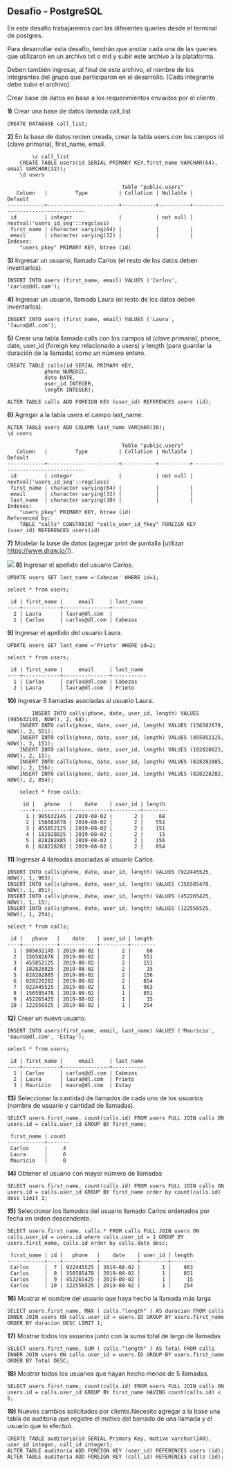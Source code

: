## Desafío - PostgreSQL

En este desafío trabajaremos con las diferentes queries desde el terminal de postgres.

Para desarrollar esta desafío, tendrán que anotar cada una de las queries que utilizaron en un archivo txt o md y subir este archivo a la plataforma.

Deben también ingresar, al final de este archivo, el nombre de los integrantes del grupo que participaron en el desarrollo. (Cada integrante debe subir el archivo).

Crear base de datos en base a los requerimientos enviados por el cliente.

**1)** Crear una base de datos llamada call_list

	CREATE DATABASE call_list;

**2)** En la base de datos recien creada, crear la tabla users con los campos id (clave primaria), first_name, email.
	

	        \c call_list
    	CREATE TABLE users(id SERIAL PRIMARY KEY,first_name VARCHAR(64), email VARCHAR(32));
    	\d users
    
                                         Table "public.users"
       Column   |         Type          | Collation | Nullable |              Default              
    ------------+-----------------------+-----------+----------+-----------------------------------
     id         | integer               |           | not null | nextval('users_id_seq'::regclass)
     first_name | character varying(64) |           |          | 
     email      | character varying(32) |           |          | 
    Indexes:
        "users_pkey" PRIMARY KEY, btree (id)

**3)** Ingresar un usuario, llamado Carlos (el resto de los datos deben inventarlos).

	INSERT INTO users (first_name, email) VALUES ('Carlos', 'carlos@dl.com');

**4)** Ingresar un usuario, llamada Laura (el resto de los datos deben inventarlos).

	INSERT INTO users (first_name, email) VALUES ('Laura', 'laura@dl.com');

**5)** Crear una tabla llamada calls con los campos id (clave primaria), phone, date, user_id (foreign key relacionado a users) y length (para guardar la duración de la llamada) como un número entero.

	CREATE TABLE calls(id SERIAL PRIMARY KEY, 
				phone NUMERIC, 
				date DATE, 
				user_id INTEGER, 
				length INTEGER);

	ALTER TABLE calls ADD FOREIGN KEY (user_id) REFERENCES users (id);
				

**6)** Agregar a la tabla users el campo last_name.

 	

    ALTER TABLE users ADD COLUMN last_name VARCHAR(30);
    \d users
    
                                         Table "public.users"
       Column   |         Type          | Collation | Nullable |              Default              
    ------------+-----------------------+-----------+----------+-----------------------------------
     id         | integer               |           | not null | nextval('users_id_seq'::regclass)
     first_name | character varying(64) |           |          | 
     email      | character varying(32) |           |          | 
     last_name  | character varying(30) |           |          | 
    Indexes:
        "users_pkey" PRIMARY KEY, btree (id)
    Referenced by:
        TABLE "calls" CONSTRAINT "calls_user_id_fkey" FOREIGN KEY (user_id) REFERENCES users(id)

**7)** Modelar la base de datos (agregar print de pantalla [utilizar https://www.draw.io/]).

![](BD_call_list.png)
**8)** Ingresar el apellido del usuario Carlos.

	UPDATE users SET last_name ='Cabezas' WHERE id=1;

	select * from users;

	 id | first_name |     email     | last_name 
	----+------------+---------------+-----------
	  2 | Laura      | laura@dl.com  | 
	  1 | Carlos     | carlos@dl.com | Cabezas



**9)** Ingresar el apellido del usuario Laura.

	UPDATE users SET last_name ='Prieto' WHERE id=2;

	select * from users;

	 id | first_name |     email     | last_name 
	----+------------+---------------+-----------
	  1 | Carlos     | carlos@dl.com | Cabezas
	  2 | Laura      | laura@dl.com  | Prieto



**10)** Ingresar 6 llamadas asociadas al usuario Laura.
	

            INSERT INTO calls(phone, date, user_id, length) VALUES (985632145, NOW(), 2, 68);
    	INSERT INTO calls(phone, date, user_id, length) VALUES (156582678, NOW(), 2, 551);
    	INSERT INTO calls(phone, date, user_id, length) VALUES (455852125, NOW(), 2, 151);
    	INSERT INTO calls(phone, date, user_id, length) VALUES (182828825, NOW(), 2, 15);
    	INSERT INTO calls(phone, date, user_id, length) VALUES (828282885, NOW(), 2, 156);
    	INSERT INTO calls(phone, date, user_id, length) VALUES (828228282, NOW(), 2, 854);
    
    	select * from calls;
    
    	 id |   phone   |    date    | user_id | length 
    	----+-----------+------------+---------+--------
    	  1 | 985632145 | 2019-08-02 |       2 |     68
    	  2 | 156582678 | 2019-08-02 |       2 |    551
    	  3 | 455852125 | 2019-08-02 |       2 |    151
    	  4 | 182828825 | 2019-08-02 |       2 |     15
    	  5 | 828282885 | 2019-08-02 |       2 |    156
    	  6 | 828228282 | 2019-08-02 |       2 |    854
    	

**11)** Ingresar 4 llamadas asociadas al usuario Carlos.

	INSERT INTO calls(phone, date, user_id, length) VALUES (922445525, NOW(), 1, 963);
	INSERT INTO calls(phone, date, user_id, length) VALUES (156585478, NOW(), 1, 851);
	INSERT INTO calls(phone, date, user_id, length) VALUES (452265425, NOW(), 1, 15);
	INSERT INTO calls(phone, date, user_id, length) VALUES (122556525, NOW(), 1, 254);

	select * from calls;

	 id |   phone   |    date    | user_id | length 
	----+-----------+------------+---------+--------
	  1 | 985632145 | 2019-08-02 |       2 |     68
	  2 | 156582678 | 2019-08-02 |       2 |    551
	  3 | 455852125 | 2019-08-02 |       2 |    151
	  4 | 182828825 | 2019-08-02 |       2 |     15
	  5 | 828282885 | 2019-08-02 |       2 |    156
	  6 | 828228282 | 2019-08-02 |       2 |    854
	  7 | 922445525 | 2019-08-02 |       1 |    963
	  8 | 156585478 | 2019-08-02 |       1 |    851
	  9 | 452265425 | 2019-08-02 |       1 |     15
	 10 | 122556525 | 2019-08-02 |       1 |    254


**12)** Crear un nuevo usuario.

	INSERT INTO users(first_name, email, last_name) VALUES ('Mauricio', 'mauro@dl.com', 'Estay');
	
	select * from users;

	 id | first_name |     email     | last_name 
	----+------------+---------------+-----------
	  1 | Carlos     | carlos@dl.com | Cabezas
	  2 | Laura      | laura@dl.com  | Prieto
	  3 | Mauricio   | mauro@dl.com  | Estay


**13)** Seleccionar la cantidad de llamados de cada uno de los usuarios (nombre de usuario y cantidad
de llamadas).

	SELECT users.first_name, count(calls.id) FROM users FULL JOIN calls ON users.id = calls.user_id GROUP BY first_name;

	 first_name | count 
	------------+-------
	 Carlos     |     4
	 Laura      |     6
	 Mauricio   |     0


**14)** Obtener el usuario con mayor número de llamadas

	SELECT users.first_name, count(calls.id) FROM users FULL JOIN calls ON users.id = calls.user_id GROUP BY first_name order by count(calls.id) desc limit 1;


**15)** Seleccionar los llamados del usuario llamado Carlos ordenados por fecha en orden descendente.

	SELECT users.first_name, calls.* FROM calls FULL JOIN users ON calls.user_id = users.id where calls.user_id = 1 GROUP BY users.first_name, calls.id order by calls.date desc; 

	 first_name | id |   phone   |    date    | user_id | length 
	------------+----+-----------+------------+---------+--------
	 Carlos     |  7 | 922445525 | 2019-08-02 |       1 |    963
	 Carlos     |  8 | 156585478 | 2019-08-02 |       1 |    851
	 Carlos     |  9 | 452265425 | 2019-08-02 |       1 |     15
	 Carlos     | 10 | 122556525 | 2019-08-02 |       1 |    254



**16)** Mostrar el nombre del usuario que haya hecho la llamada más larga

	SELECT users.first_name, MAX ( calls."length" ) AS duracion FROM calls INNER JOIN users ON calls.user_id = users.ID GROUP BY users.first_name ORDER BY duracion DESC LIMIT 1;

**17)** Mostrar todos los usuarios junto con la suma total de largo de llamadas

	SELECT users.first_name, SUM ( calls."length" ) AS Total FROM calls INNER JOIN users ON calls.user_id = users.ID GROUP BY users.first_name ORDER BY Total DESC;

**18)** Mostrar todos los usuarios que hayan hecho menos de 5 llamadas.

	SELECT users.first_name, count(calls.id) FROM users FULL JOIN calls ON users.id = calls.user_id GROUP BY first_name HAVING count(calls.id) < 5;

**19)** Nuevos cambios solicitados por cliente.Necesito agregar a la base una tabla de auditoría que registre el motivo del borrado de una
llamada y el usuario que lo efectuó.

    CREATE TABLE auditoria(id SERIAL Primary Key, motivo varchar(240), user_id integer, call_id integer);
    ALTER TABLE auditoria ADD FOREIGN KEY (user_id) REFERENCES users (id);
    ALTER TABLE auditoria ADD FOREIGN KEY (call_id) REFERENCES calls (id);

